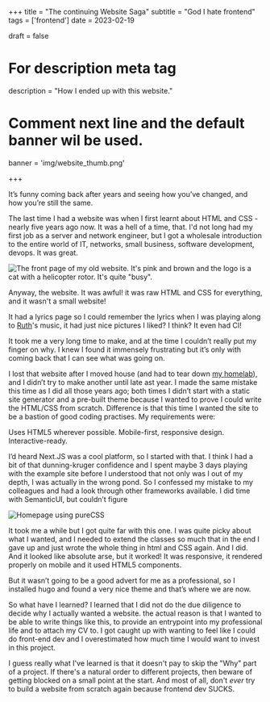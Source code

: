 +++
title = "The continuing Website Saga"
subtitle = "God I hate frontend"
tags = ['frontend']
date = 2023-02-19

draft = false

# For description meta tag
description = "How I ended up with this website."

# Comment next line and the default banner wil be used.
banner = 'img/website_thumb.png'


+++

It’s funny coming back after years and seeing how you’ve changed, and how you’re still the same. 

The last time I had a website was when I first learnt about HTML and CSS - nearly five years ago now. It was a hell of a time, that. I'd not long had my first job as a server and network engineer, but I got a wholesale introduction to the entire world of IT, networks, small business, software development, devops. It was great. 

![The front page of my old website. It's pink and brown and the logo is a cat with a helicopter rotor. It's quite "busy".](/img/old_website.png)

Anyway, the website. It was awful! it was raw HTML and CSS for everything, and it wasn't a small website! 

It had a lyrics page so I could remember the lyrics when I was playing along to [Ruth](https://www.ruthlyonmusic.com/)'s music, it had just nice pictures I liked? I think? It even had CI!

It took me a very long time to make, and at the time I couldn’t really put my finger on why. I knew I found it immensely frustrating but it’s only with coming back that I can see what was going on. 

I lost that website after I moved house (and had to tear down [my homelab](/blog/my_first_homelab)), and I didn’t try to make another until late ast year. I made the same mistake this time as I did all those years ago; both times I didn’t start with a static site generator and a pre-built theme because I wanted to prove I could write the HTML/CSS from scratch. Difference is that this time I wanted the site to be a bastion of good coding practises. My requirements were: 


Uses HTML5 wherever possible.
Mobile-first, responsive design.
Interactive-ready. 

I’d heard Next.JS was a cool platform, so I started with that. I think I had a bit of that dunning-kruger confidence and I spent maybe 3 days playing with the example site before I understood that not only was I out of my depth, I was actually in the wrong pond. So I confessed my mistake to my colleagues and had a look through other frameworks available. I did time with SemanticUI, but couldn’t figure

![Homepage using pureCSS](/img/website_full.png)

It took me a while but I got quite far with this one. I was quite picky about what I wanted, and I needed to extend the classes so much that in the end I gave up and just wrote the whole thing in html and CSS again. And I did. And it looked like absolute arse, but it worked! It was responsive, it rendered properly on mobile and it used HTML5 components. 

But it wasn’t going to be a good advert for me as a professional, so I installed hugo and found a very nice theme and that’s where we are now. 

So what have I learned? I learned that I did not do the due diligence to decide why I actually wanted a website. the actual reason is that I wanted to be able to write things like this, to provide an entrypoint into my professional life and to attach my CV to. I got caught up with wanting to feel like I could do front-end dev and I overestimated how much time I would want to invest in this project. 

I guess really what I've learned is that it doesn't pay to skip the "Why" part of a project. If there's a natural order to different projects, then beware of getting blocked on a small point at the start. And most of all, don't _ever_ try to build a website from scratch again because frontend dev SUCKS. 